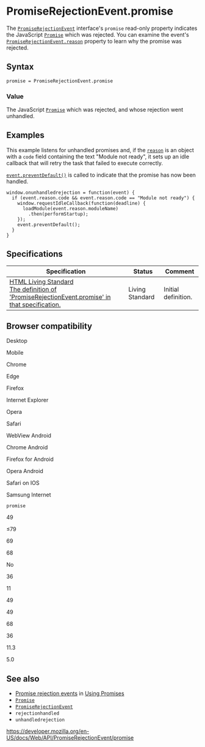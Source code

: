 PromiseRejectionEvent.promise
=============================

The [`PromiseRejectionEvent`](../promiserejectionevent) interface's `promise` read-only property indicates the JavaScript [`Promise`](https://developer.mozilla.org/en-US/docs/Web/JavaScript/Reference/Global_Objects/Promise) which was rejected. You can examine the event's [`PromiseRejectionEvent.reason`](reason) property to learn why the promise was rejected.

Syntax
------

    promise = PromiseRejectionEvent.promise

### Value

The JavaScript [`Promise`](https://developer.mozilla.org/en-US/docs/Web/JavaScript/Reference/Global_Objects/Promise) which was rejected, and whose rejection went unhandled.

Examples
--------

This example listens for unhandled promises and, if the [`reason`](reason) is an object with a `code` field containing the text "Module not ready", it sets up an idle callback that will retry the task that failed to execute correctly.

[`event.preventDefault()`](../event/preventdefault) is called to indicate that the promise has now been handled.

    window.onunhandledrejection = function(event) {
      if (event.reason.code && event.reason.code == "Module not ready") {
        window.requestIdleCallback(function(deadline) {
          loadModule(event.reason.moduleName)
            .then(performStartup);
        });
        event.preventDefault();
      }
    }

Specifications
--------------

<table><thead><tr class="header"><th>Specification</th><th>Status</th><th>Comment</th></tr></thead><tbody><tr class="odd"><td><a href="https://html.spec.whatwg.org/multipage/webappapis.html#dom-promiserejectionevent-promise">HTML Living Standard<br />
<span class="small">The definition of 'PromiseRejectionEvent.promise' in that specification.</span></a></td><td><span class="spec-living">Living Standard</span></td><td>Initial definition.</td></tr></tbody></table>

Browser compatibility
---------------------

Desktop

Mobile

Chrome

Edge

Firefox

Internet Explorer

Opera

Safari

WebView Android

Chrome Android

Firefox for Android

Opera Android

Safari on IOS

Samsung Internet

`promise`

49

≤79

69

68

No

36

11

49

49

68

36

11.3

5.0

See also
--------

-   [Promise rejection events](#) in [Using Promises](https://developer.mozilla.org/en-US/docs/Web/JavaScript/Guide/Using_promises)
-   [`Promise`](https://developer.mozilla.org/en-US/docs/Web/JavaScript/Reference/Global_Objects/Promise)
-   [`PromiseRejectionEvent`](../promiserejectionevent)
-   `rejectionhandled`
-   `unhandledrejection`

<a href="https://developer.mozilla.org/en-US/docs/Web/API/PromiseRejectionEvent/promise" class="_attribution-link">https://developer.mozilla.org/en-US/docs/Web/API/PromiseRejectionEvent/promise</a>
